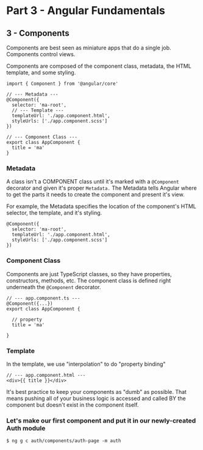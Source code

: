 # Part 3 - Angular Fundamentals
## 3 - Components

Components are best seen as miniature apps that do a single job. Components control views.

Components are composed of the component class, metadata, the HTML template, and some styling.

```
import { Component } from '@angular/core'

// --- Metadata ---
@Component({
  selector: 'ma-root',
  // --- Template ---
  templateUrl: './app.component.html',
  styleUrls: ['./app.component.scss']
})

// --- Component Class ---
export class AppComponent {
  title = 'ma'
}

```

### Metadata
A class isn't a COMPONENT class until it's marked with a `@Component` decorator and given it's proper `Metadata.` The Metadata tells Angular where to get the parts it needs to create the component and present it's view.

For example, the Metadata specifies the location of the component's HTML selector, the template, and it's styling.
```
@Component({
  selector: 'ma-root',
  templateUrl: './app.component.html',
  styleUrls: ['./app.component.scss']
})
``` 


### Component Class
Components are just TypeScript classes, so they have properties, constructors, methods, etc. The component class is defined right underneath the `@Component` decorator.
```
// --- app.component.ts ---
@Component({...})
export class AppComponent {
  
  // property
  title = 'ma'

}
```

### Template
In the template, we use "interpolation" to do "property binding"
```
// --- app.component.html ---
<div>{{ title }}</div>
```

It's best practice to keep your components as "dumb" as possible. That means pushing all of your business logic is accessed and called BY the component but doesn't exist in the component itself.

### Let's make our first component and put it in our newly-created Auth module
```
$ ng g c auth/components/auth-page -m auth
```
